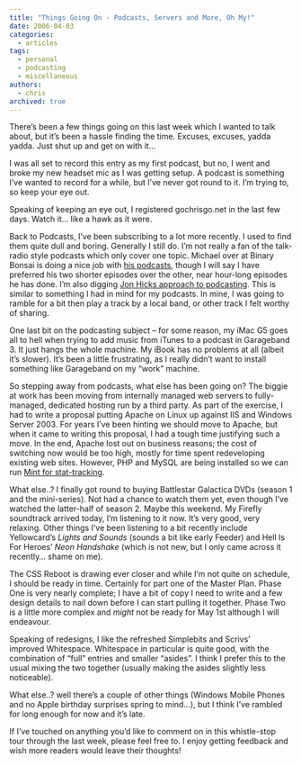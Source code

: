 ```yaml
---
title: "Things Going On - Podcasts, Servers and More, Oh My!"
date: 2006-04-03
categories:
  - articles
tags:
  - personal
  - podcasting
  - miscellaneous
authors:
  - chris
archived: true
---
```


There’s been a few things going on this last week which I wanted to talk about, but it’s been a hassle finding the time. Excuses, excuses, yadda yadda. Just shut up and get on with it…

I was all set to record this entry as my first podcast, but no, I went and broke my new headset mic as I was getting setup. A podcast is something I’ve wanted to record for a while, but I’ve never got round to it. I’m trying to, so keep your eye out.

Speaking of keeping an eye out, I registered gochrisgo.net in the last few days. Watch it… like a hawk as it were.

Back to Podcasts, I’ve been subscribing to a lot more recently. I used to find them quite dull and boring. Generally I still do. I’m not really a fan of the talk-radio style podcasts which only cover one topic. Michael over at Binary Bonsai is doing a nice job with [his podcasts](http://binarybonsai.com/sections/podcasts/), though I will say I have preferred his two shorter episodes over the other, near hour-long episodes he has done. I’m also digging [Jon Hicks approach to podcasting](http://www.hicksdesign.co.uk/journal/hicksdesigns-found-sounds). This is similar to something I had in mind for my podcasts. In mine, I was going to ramble for a bit then play a track by a local band, or other track I felt worthy of sharing.

One last bit on the podcasting subject – for some reason, my iMac G5 goes all to hell when trying to add music from iTunes to a podcast in Garageband 3. It just hangs the whole machine. My iBook has no problems at all (albeit it’s slower). It’s been a little frustrating, as I really didn’t want to install something like Garageband on my “work” machine.

So stepping away from podcasts, what else has been going on? The biggie at work has been moving from internally managed web servers to fully-managed, dedicated hosting run by a third party. As part of the exercise, I had to write a proposal putting Apache on Linux up against IIS and Windows Server 2003. For years I’ve been hinting we should move to Apache, but when it came to writing this proposal, I had a tough time justifying such a move. In the end, Apache lost out on business reasons; the cost of switching now would be too high, mostly for time spent redeveloping existing web sites. However, PHP and MySQL are being installed so we can run [Mint for stat-tracking](http://www.haveamint.com/).

What else..? I finally got round to buying Battlestar Galactica DVDs (season 1 and the mini-series). Not had a chance to watch them yet, even though I’ve watched the latter-half of season 2. Maybe this weekend. My Firefly soundtrack arrived today, I’m listening to it now. It’s very good, very relaxing. Other things I’ve been listening to a bit recently include Yellowcard’s *Lights and Sounds* (sounds a bit like early Feeder) and Hell Is For Heroes’ *Neon Handshake* (which is not new, but I only came across it recently… shame on me).

The CSS Reboot is drawing ever closer and while I’m not quite on schedule, I should be ready in time. Certainly for part one of the Master Plan. Phase One is very nearly complete; I have a bit of copy I need to write and a few design details to nail down before I can start pulling it together. Phase Two is a little more complex and *might* not be ready for May 1st although I will endeavour.

Speaking of redesigns, I like the refreshed Simplebits and Scrivs’ improved Whitespace. Whitespace in particular is quite good, with the combination of “full” entries and smaller “asides”. I think I prefer this to the usual mixing the two together (usually making the asides slightly less noticeable).

What else..? well there’s a couple of other things (Windows Mobile Phones and no Apple birthday surprises spring to mind…), but I think I’ve rambled for long enough for now and it’s late.

If I’ve touched on anything you’d like to comment on in this whistle-stop tour through the last week, please feel free to. I enjoy getting feedback and wish more readers would leave their thoughts!
